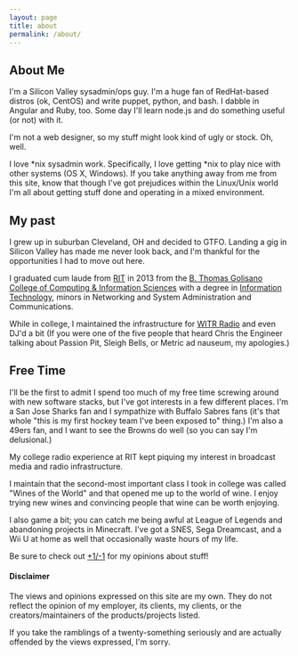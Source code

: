 ```yaml
---
layout: page
title: about
permalink: /about/
---
```

## About Me
I'm a Silicon Valley sysadmin/ops guy. I'm a huge fan of RedHat-based distros (ok, CentOS) and write puppet, python, and bash. I dabble in Angular and Ruby, too. Some day I'll learn node.js and do something useful (or not) with it.

I'm not a web designer, so my stuff might look kind of ugly or stock. Oh, well.

I love *nix sysadmin work. Specifically, I love getting *nix to play nice with other systems (OS X, Windows). If you take anything away from me from this site, know that though I've got prejudices within the Linux/Unix world I'm all about getting stuff done and operating in a mixed environment.

## My past
I grew up in suburban Cleveland, OH and decided to GTFO.  Landing a gig in Silicon Valley has made me never look back, and I'm thankful for the opportunities I had to move out here.

I graduated cum laude from [RIT](https://rit.edu) in 2013 from the [B. Thomas Golisano College of Computing & Information Sciences](https://www.rit.edu/gccis) with a degree in [Information Technology](https://ist.rit.edu), minors in Networking and System Administration and Communications.

While in college, I maintained the infrastructure for [WITR Radio](https://witr.rit.edu) and even DJ'd a bit (If you were one of the five people that heard Chris the Engineer talking about Passion Pit, Sleigh Bells, or Metric ad nauseum, my apologies.)


## Free Time
I'll be the first to admit I spend too much of my free time screwing around with new software stacks, but I've got interests in a few different places.  I'm a San Jose Sharks fan and I sympathize with Buffalo Sabres fans (it's that whole "this is my first hockey team I've been exposed to" thing.)  I'm also a 49ers fan, and I want to see the Browns do well (so you can say I'm delusional.)  

My college radio experience at RIT kept piquing my interest in broadcast media and radio infrastructure.

I maintain that the second-most important class I took in college was called "Wines of the World" and that opened me up to the world of wine. I enjoy trying new wines and convincing people that wine can be worth enjoying.

I also game a bit; you can catch me being awful at League of Legends and abandoning projects in Minecraft. I've got a SNES, Sega Dreamcast, and a Wii U at home as well that occasionally waste hours of my life.

Be sure to check out [+1/-1](/plus1minus1) for my opinions about stuff!

#### Disclaimer

The views and opinions expressed on this site are my own. They do not reflect the opinion of my employer, its clients, my clients, or the creators/maintainers of the products/projects listed.

If you take the ramblings of a twenty-something seriously and are actually offended by the views expressed, I'm sorry.
